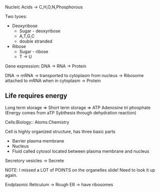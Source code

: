 
Nucleic Acids -> C,H,O,N,Phosphorous 

Two tyoes:
  - Deoxyribose
    - Sugar - deoxyribose
    - A,T,G,C
    - double stranded
  - Ribose
    - Sugar - ribose
    - T -> U
    
  Gene expression: DNA -> RNA -> Protein
  
DNA -> mRNA -> transported to cytoplasm from nucleus -> Ribosome attached to mRNA when in cytoplasm 
-> Protein

## Life requires energy

Long term storage => 
Short term storage => ATP Adenosine tri phosphate (Energy comes from aTP Sybthesis through dehydration reaction) 


Cells:Biology:: Atoms:Chemistry

Cell is highly organized structure, has three basic parts

 - Barrier plasma membrane
 - Nucleus
 - Fluid called cytosol located between plasma membrane and nucleus
 
Secretory vesicles -> Secrete 

NOTE: I missed a LOT of POINTS on the organelles slide! Need to look it up again.

Endplasmic Reticulum -> Rough ER -> have ribosomes

